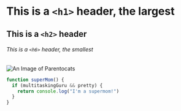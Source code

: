 # This is a `<h1>` header, the largest
## This is a `<h2>` header
###### This is a `<h6>` header, the smallest
![An Image of Parentocats](https://octodex.github.com/images/parentocats-running_w_kid.png)

``` javascript
function superMom() {
  if (multitaskingGuru && pretty) {
    return console.log("I'm a supermom!")
  }
}
```
